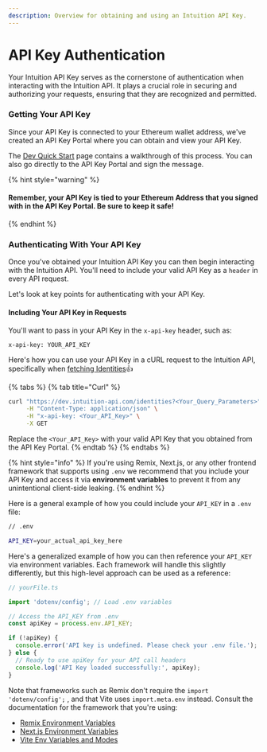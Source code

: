 ```yaml
---
description: Overview for obtaining and using an Intuition API Key.
---
```


# API Key Authentication

Your Intuition API Key serves as the cornerstone of authentication when interacting with the Intuition API. It plays a crucial role in securing and authorizing your requests, ensuring that they are recognized and permitted.

### Getting Your API Key

Since your API Key is connected to your Ethereum wallet address, we've created an API Key Portal where you can obtain and view your API Key.

The [Dev Quick Start](../getting-started/dev-quick-start.md) page contains a walkthrough of this process. You can also go directly to the API Key Portal and sign the message.&#x20;

{% hint style="warning" %}
#### Remember, your API Key is tied to your Ethereum Address that you signed with in the API Key Portal.  Be sure to keep it safe!
{% endhint %}

### Authenticating With Your API Key

Once you've obtained your Intuition API Key you can then begin interacting with the Intuition API. You'll need to include your valid API Key as a `header` in every API request.

Let's look at key points for authenticating with your API Key.

#### Including Your API Key in Requests

You'll want to pass in your API Key in the `x-api-key` header, such as:

`x-api-key: YOUR_API_KEY`

Here's how you can use your API Key in a cURL request to the Intuition API, specifically when [fetching Identities](identities/fetch-all-identities.md):thumbsup:

{% tabs %}
{% tab title="Curl" %}
```bash
curl "https://dev.intuition-api.com/identities?<Your_Query_Parameters>" \
     -H "Content-Type: application/json" \
     -H "x-api-key: <Your_API_Key>" \
     -X GET
```

Replace the `<Your_API_Key>` with your valid API Key that you obtained from the API Key Portal.
{% endtab %}
{% endtabs %}

{% hint style="info" %}
If you're using Remix, Next.js, or any other frontend framework that supports using `.env` we recommend that you include your API Key and access it via **environment variables** to prevent it from any unintentional client-side leaking.
{% endhint %}

Here is a general example of how you could include your `API_KEY` in a `.env` file:

```bash
// .env

API_KEY=your_actual_api_key_here
```

Here's a generalized example of how you can then reference your `API_KEY` via environment variables. Each framework will handle this slightly differently, but this high-level approach can be used as a reference:

```typescript
// yourFile.ts

import 'dotenv/config'; // Load .env variables

// Access the API_KEY from .env
const apiKey = process.env.API_KEY;

if (!apiKey) {
  console.error('API key is undefined. Please check your .env file.');
} else {
  // Ready to use apiKey for your API call headers
  console.log('API Key loaded successfully:', apiKey);
}

```

Note that frameworks such as Remix don't require the `import 'dotenv/config';` , and that Vite uses `import.meta.env` instead. Consult the documentation for the framework that you're using:

* [Remix Environment Variables](https://remix.run/docs/en/main/guides/envvars)
* [Next.js Environment Variables](https://nextjs.org/docs/pages/building-your-application/configuring/environment-variables)
* [Vite Env Variables and Modes](https://vitejs.dev/guide/env-and-mode)
